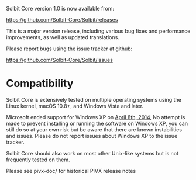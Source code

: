 Solbit Core version 1.0 is now available from:

  <https://github.com/Solbit-Core/Solbit/releases>

This is a major version release, including various bug fixes and
performance improvements, as well as updated translations.

Please report bugs using the issue tracker at github:

  <https://github.com/Solbit-Core/Solbit/issues>

Compatibility
==============

Solbit Core is extensively tested on multiple operating systems using
the Linux kernel, macOS 10.8+, and Windows Vista and later.

Microsoft ended support for Windows XP on [April 8th, 2014](https://www.microsoft.com/en-us/WindowsForBusiness/end-of-xp-support),
No attempt is made to prevent installing or running the software on Windows XP, you
can still do so at your own risk but be aware that there are known instabilities and issues.
Please do not report issues about Windows XP to the issue tracker.

Solbit Core should also work on most other Unix-like systems but is not
frequently tested on them.


Please see pivx-doc/ for historical PIVX release notes
